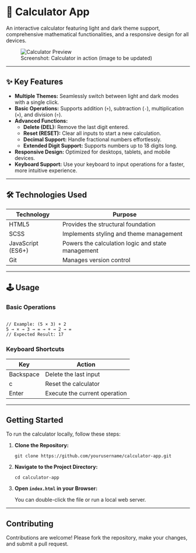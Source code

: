 <h1>🧮 Calculator App</h1>

<p>
  An interactive calculator featuring light and dark theme support, comprehensive mathematical functionalities, and a responsive design for all devices.
</p>

<figure>
  <img src="./preview.jpg" alt="Calculator Preview" style="max-width: 100%; height: auto;">
  <figcaption>Screenshot: Calculator in action (image to be updated)</figcaption>
</figure>

<hr>

<h2>✨ Key Features</h2>
<ul>
  <li><strong>Multiple Themes:</strong> Seamlessly switch between light and dark modes with a single click.</li>
  <li><strong>Basic Operations:</strong> Supports addition (<code>+</code>), subtraction (<code>-</code>), multiplication (<code>×</code>), and division (<code>÷</code>).</li>
  <li>
    <strong>Advanced Functions:</strong>
    <ul>
      <li><strong>Delete (DEL):</strong> Remove the last digit entered.</li>
      <li><strong>Reset (RESET):</strong> Clear all inputs to start a new calculation.</li>
      <li><strong>Decimal Support:</strong> Handle fractional numbers effortlessly.</li>
      <li><strong>Extended Digit Support:</strong> Supports numbers up to 18 digits long.</li>
    </ul>
  </li>
  <li><strong>Responsive Design:</strong> Optimized for desktops, tablets, and mobile devices.</li>
  <li><strong>Keyboard Support:</strong> Use your keyboard to input operations for a faster, more intuitive experience.</li>
</ul>

<hr>

<h2>🛠 Technologies Used</h2>
<table>
  <thead>
    <tr>
      <th>Technology</th>
      <th>Purpose</th>
    </tr>
  </thead>
  <tbody>
    <tr>
      <td>HTML5</td>
      <td>Provides the structural foundation</td>
    </tr>
    <tr>
      <td>SCSS</td>
      <td>Implements styling and theme management</td>
    </tr>
    <tr>
      <td>JavaScript (ES6+)</td>
      <td>Powers the calculation logic and state management</td>
    </tr>
    <tr>
      <td>Git</td>
      <td>Manages version control</td>
    </tr>
  </tbody>
</table>

<hr>

<h2>🕹 Usage</h2>

<h3>Basic Operations</h3>
<pre><code>
// Example: (5 × 3) + 2
5 → × → 3 → = → + → 2 → =
// Expected Result: 17
</code></pre>

<h3>Keyboard Shortcuts</h3>
<table>
  <thead>
    <tr>
      <th>Key</th>
      <th>Action</th>
    </tr>
  </thead>
  <tbody>
    <tr>
      <td>Backspace</td>
      <td>Delete the last input</td>
    </tr>
    <tr>
      <td>c</td>
      <td>Reset the calculator</td>
    </tr>
    <tr>
      <td>Enter</td>
      <td>Execute the current operation</td>
    </tr>
  </tbody>
</table>

<hr>

<h2>Getting Started</h2>
<p>To run the calculator locally, follow these steps:</p>
<ol>
  <li>
    <strong>Clone the Repository:</strong>
    <pre><code>git clone https://github.com/yourusername/calculator-app.git</code></pre>
  </li>
  <li>
    <strong>Navigate to the Project Directory:</strong>
    <pre><code>cd calculator-app</code></pre>
  </li>
  <li>
    <strong>Open <code>index.html</code> in your Browser:</strong>
    <p>You can double-click the file or run a local web server.</p>
  </li>
</ol>

<hr>

<h2>Contributing</h2>
<p>
  Contributions are welcome! Please fork the repository, make your changes, and submit a pull request.
</p>
